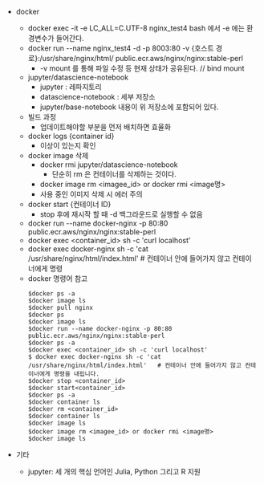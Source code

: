 * docker
  * docker exec -it -e LC_ALL=C.UTF-8 nginx_test4 bash 에서 -e 에는 환경변수가 들어간다.
  * docker run --name nginx_test4 -d -p 8003:80 -v {호스트 경로}:/usr/share/nginx/html/ public.ecr.aws/nginx/nginx:stable-perl
    * -v mount 를 통해 파일 수정 등 현재 상태가 공유된다. // bind mount
  * jupyter/datascience-notebook
    * jupyter : 레파지토리
    * datascience-notebook : 세부 저장소
    * jupyter/base-notebook 내용이 위 저장소에 포함되어 있다.
  * 빌드 과정
    * 업데이트해야할 부분을 먼저 배치하면 효율화
  * docker logs {container id}
    * 이상이 있는지 확인
  * docker image 삭제
    * docker rmi jupyter/datascience-notebook
      * 단순히 rm 은 컨테이너를 삭제하는 것이다.
    * docker image rm <imagee_id> or docker rmi <image명>
    * 사용 중인 이미지 삭제 시 에러 주의
  * docker start {컨테이너 ID}
    * stop 후에 재시작 할 때 -d 백그라운드로 실행할 수 없음
  * docker run --name docker-nginx -p 80:80 public.ecr.aws/nginx/nginx:stable-perl
  * docker exec <container_id> sh -c 'curl localhost'
  * docker exec docker-nginx sh -c 'cat /usr/share/nginx/html/index.html'   # 컨테이너 안에 들어가지 않고 컨테이너에게 명령
  * docker 명령어 참고
    ```
    $docker ps -a
    $docker image ls
    $docker pull nginx
    $docker ps
    $docker image ls
    $docker run --name docker-nginx -p 80:80 public.ecr.aws/nginx/nginx:stable-perl
    $docker ps -a
    $docker exec <container_id> sh -c 'curl localhost'
    $ docker exec docker-nginx sh -c 'cat /usr/share/nginx/html/index.html'   # 컨테이너 안에 들어가지 않고 컨테이너에게 명령을 내립니다.
    $docker stop <container_id>
    $docker start<container_id>
    $docker ps -a
    $docker container ls
    $docker rm <container_id>
    $docker container ls
    $docker image ls
    $docker image rm <imagee_id> or docker rmi <image명>
    $docker image ls
    ```

* 기타
  * jupyter:  세 개의 핵심 언어인 Julia, Python 그리고 R 지원
